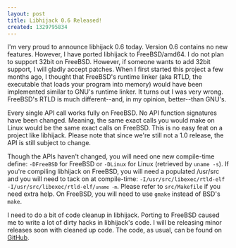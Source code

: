 ```yaml
---
layout: post
title: Libhijack 0.6 Released!
created: 1329795834
---
```

I'm very proud to announce libhijack 0.6 today. Version 0.6 contains no new features. However, I have ported libhijack to FreeBSD/amd64. I do not plan to support 32bit on FreeBSD. However, if someone wants to add 32bit support, I will gladly accept patches. When I first started this project a few months ago, I thought that FreeBSD's runtime linker (aka RTLD, the executable that loads your program into memory) would have been implemented similar to GNU's runtime linker. It turns out I was very wrong. FreeBSD's RTLD is much different--and, in my opinion, better--than GNU's.

Every single API call works fully on FreeBSD. No API function signatures have been changed. Meaning, the same exact calls you would make on Linux would be the same exact calls on FreeBSD. This is no easy feat on a project like libhijack. Please note that since we're still not a 1.0 release, the API is still subject to change.

Though the APIs haven't changed, you will need one new compile-time define: <code>-DFreeBSD</code> for FreeBSD or <code>-DLinux</code> for Linux (retrieved by <code>uname -s</code>). If you're compiling libhijack on FreeBSD, you will need a populated /usr/src and you will need to tack on at compile-time: <code>-I/usr/src/libexec/rtld-elf -I/usr/src/libexec/rtld-elf/`uname -m`</code>. Please refer to <code>src/Makefile</code> if you need extra help. On FreeBSD, you will need to use <code>gmake</code> instead of BSD's <code>make</code>.

I need to do a bit of code cleanup in libhijack. Porting to FreeBSD caused me to write a lot of dirty hacks in libhijack's code. I will be releasing minor releases soon with cleaned up code. The code, as usual, can be found on <a href="https://github.com/lattera/libhijack" target="_blank">GitHub</a>.
